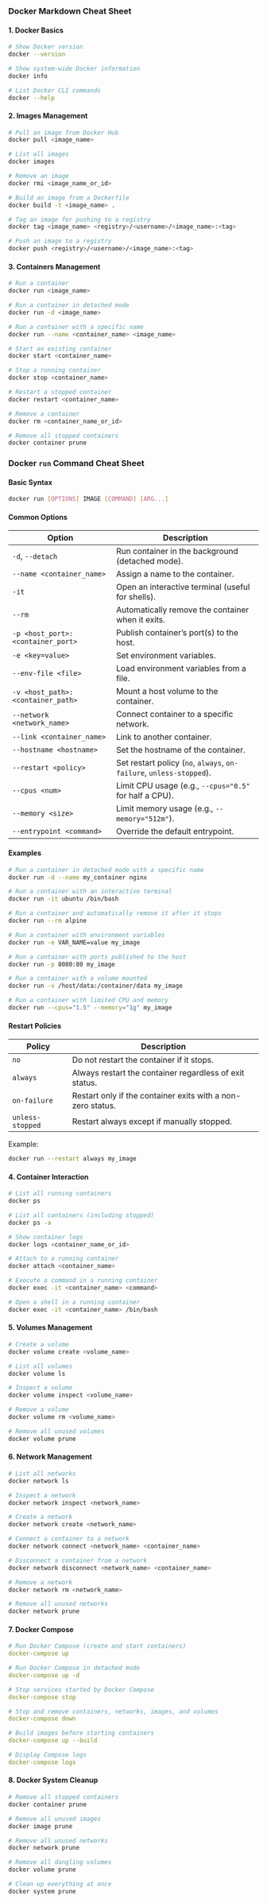 ### Docker Markdown Cheat Sheet

#### 1. **Docker Basics**
```bash
# Show Docker version
docker --version

# Show system-wide Docker information
docker info

# List Docker CLI commands
docker --help
```

#### 2. **Images Management**
```bash
# Pull an image from Docker Hub
docker pull <image_name>

# List all images
docker images

# Remove an image
docker rmi <image_name_or_id>

# Build an image from a Dockerfile
docker build -t <image_name> .

# Tag an image for pushing to a registry
docker tag <image_name> <registry>/<username>/<image_name>:<tag>

# Push an image to a registry
docker push <registry>/<username>/<image_name>:<tag>
```

#### 3. **Containers Management**
```bash
# Run a container
docker run <image_name>

# Run a container in detached mode
docker run -d <image_name>

# Run a container with a specific name
docker run --name <container_name> <image_name>

# Start an existing container
docker start <container_name>

# Stop a running container
docker stop <container_name>

# Restart a stopped container
docker restart <container_name>

# Remove a container
docker rm <container_name_or_id>

# Remove all stopped containers
docker container prune
```

### Docker `run` Command Cheat Sheet

#### Basic Syntax
```bash
docker run [OPTIONS] IMAGE [COMMAND] [ARG...]
```

#### Common Options

| Option                         | Description |
|--------------------------------|-------------|
| `-d`, `--detach`               | Run container in the background (detached mode). |
| `--name <container_name>`      | Assign a name to the container. |
| `-it`                          | Open an interactive terminal (useful for shells). |
| `--rm`                         | Automatically remove the container when it exits. |
| `-p <host_port>:<container_port>` | Publish container’s port(s) to the host. |
| `-e <key=value>`               | Set environment variables. |
| `--env-file <file>`            | Load environment variables from a file. |
| `-v <host_path>:<container_path>` | Mount a host volume to the container. |
| `--network <network_name>`     | Connect container to a specific network. |
| `--link <container_name>`      | Link to another container. |
| `--hostname <hostname>`        | Set the hostname of the container. |
| `--restart <policy>`           | Set restart policy (`no`, `always`, `on-failure`, `unless-stopped`). |
| `--cpus <num>`                 | Limit CPU usage (e.g., `--cpus="0.5"` for half a CPU). |
| `--memory <size>`              | Limit memory usage (e.g., `--memory="512m"`). |
| `--entrypoint <command>`       | Override the default entrypoint. |

#### Examples

```bash
# Run a container in detached mode with a specific name
docker run -d --name my_container nginx

# Run a container with an interactive terminal
docker run -it ubuntu /bin/bash

# Run a container and automatically remove it after it stops
docker run --rm alpine

# Run a container with environment variables
docker run -e VAR_NAME=value my_image

# Run a container with ports published to the host
docker run -p 8080:80 my_image

# Run a container with a volume mounted
docker run -v /host/data:/container/data my_image

# Run a container with limited CPU and memory
docker run --cpus="1.5" --memory="1g" my_image
```

#### Restart Policies

| Policy              | Description |
|---------------------|-------------|
| `no`                | Do not restart the container if it stops. |
| `always`            | Always restart the container regardless of exit status. |
| `on-failure`        | Restart only if the container exits with a non-zero status. |
| `unless-stopped`    | Restart always except if manually stopped. |

Example:
```bash
docker run --restart always my_image
```

#### 4. **Container Interaction**
```bash
# List all running containers
docker ps

# List all containers (including stopped)
docker ps -a

# Show container logs
docker logs <container_name_or_id>

# Attach to a running container
docker attach <container_name>

# Execute a command in a running container
docker exec -it <container_name> <command>

# Open a shell in a running container
docker exec -it <container_name> /bin/bash
```

#### 5. **Volumes Management**
```bash
# Create a volume
docker volume create <volume_name>

# List all volumes
docker volume ls

# Inspect a volume
docker volume inspect <volume_name>

# Remove a volume
docker volume rm <volume_name>

# Remove all unused volumes
docker volume prune
```

#### 6. **Network Management**
```bash
# List all networks
docker network ls

# Inspect a network
docker network inspect <network_name>

# Create a network
docker network create <network_name>

# Connect a container to a network
docker network connect <network_name> <container_name>

# Disconnect a container from a network
docker network disconnect <network_name> <container_name>

# Remove a network
docker network rm <network_name>

# Remove all unused networks
docker network prune
```

#### 7. **Docker Compose**
```yaml
# Run Docker Compose (create and start containers)
docker-compose up

# Run Docker Compose in detached mode
docker-compose up -d

# Stop services started by Docker Compose
docker-compose stop

# Stop and remove containers, networks, images, and volumes
docker-compose down

# Build images before starting containers
docker-compose up --build

# Display Compose logs
docker-compose logs
```

#### 8. **Docker System Cleanup**
```bash
# Remove all stopped containers
docker container prune

# Remove all unused images
docker image prune

# Remove all unused networks
docker network prune

# Remove all dangling volumes
docker volume prune

# Clean up everything at once
docker system prune
```